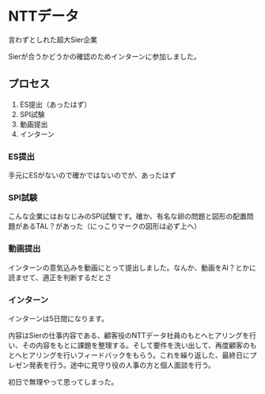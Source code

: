 # NTTデータ

言わずとしれた超大Sier企業

Sierが合うかどうかの確認のためインターンに参加しました。

## プロセス

1. ES提出（あったはず）
2. SPI試験
3. 動画提出
4. インターン

### ES提出

手元にESがないので確かではないのでが、あったはず

### SPI試験

こんな企業にはおなじみのSPI試験です。確か、有名な卵の問題と図形の配置問題があるTAL？があった（にっこりマークの図形は必ず上へ）


### 動画提出

インターンの意気込みを動画にとって提出しました。なんか、動画をAI？とかに読ませて、適正を判断するだとさ

### インターン

インターンは5日間になります。

内容はSierの仕事内容である、顧客役のNTTデータ社員のもとへヒアリングを行い、その内容をもとに課題を整理する。そして要件を洗い出して、再度顧客のもとへヒアリングを行いフィードバックをもらう。これを繰り返した、最終日にプレゼン発表を行う。途中に見守り役の人事の方と個人面談を行う。

初日で無理やって思ってしまった。
